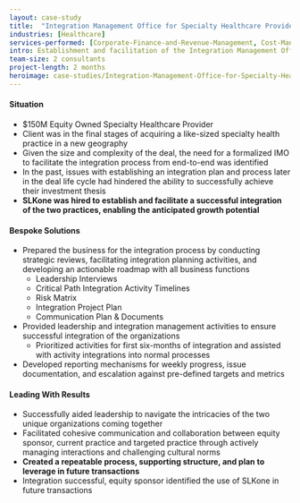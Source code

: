 ```yaml
---
layout: case-study
title:  "Integration Management Office for Specialty Healthcare Provider"
industries: [Healthcare]
services-performed: [Corporate-Finance-and-Revenue-Management, Cost-Management, Financial-Analytics, Post-Merger-Integration]
intro: Establishment and facilitation of the Integration Management Office to assist in the successful integration of two specialty healthcare practices in separate geographies
team-size: 2 consultants
project-length: 2 months
heroimage: case-studies/Integration-Management-Office-for-Specialty-Healthcare-Provider.jpg
---
```


#### Situation
- $150M Equity Owned Specialty Healthcare Provider​
- Client was in the final stages of acquiring a like-sized specialty health practice in a new geography​
- Given the size and complexity of the deal, the need for a formalized IMO to facilitate the integration process from end-to-end was identified​
- In the past, issues with establishing an integration plan and process later in the deal life cycle had hindered the ability to successfully achieve their investment thesis​
- **SLKone was hired to establish and facilitate a successful integration of the two practices, enabling the anticipated growth potential**

#### Bespoke Solutions
- Prepared the business for the integration process by conducting strategic reviews, facilitating integration planning activities, and developing an actionable roadmap with all business functions​
    - Leadership Interviews​
    - Critical Path Integration Activity Timelines​
    - Risk Matrix​
    - Integration Project Plan​
    - Communication Plan & Documents​
- Provided leadership and integration management activities to ensure successful integration of the organizations​
    - Prioritized activities for first six-months of integration and assisted with activity integrations into normal processes​
- Developed reporting mechanisms for weekly progress, issue documentation, and escalation against pre-defined targets and metrics

#### Leading With Results
- Successfully aided leadership to navigate the intricacies of the two unique organizations coming together​
- Facilitated cohesive communication and collaboration between equity sponsor, current practice and targeted practice through actively managing interactions and challenging cultural norms​
- **Created a repeatable process, supporting structure, and plan to leverage in future transactions**​
- Integration successful, equity sponsor identified the use of SLKone in future transactions
